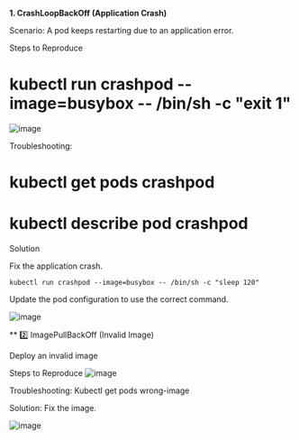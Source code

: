 **1. CrashLoopBackOff (Application Crash)**

Scenario: A pod keeps restarting due to an application error.

Steps to Reproduce

# kubectl run crashpod --image=busybox -- /bin/sh -c "exit 1"

![image](https://github.com/user-attachments/assets/b307bfd9-fce0-4ba5-b6df-7f881d895367)

Troubleshooting:
# kubectl get pods crashpod
# kubectl describe pod crashpod

Solution

Fix the application crash.

``` kubectl run crashpod --image=busybox -- /bin/sh -c "sleep 120" ```

Update the pod configuration to use the correct command.

![image](https://github.com/user-attachments/assets/d6bc52a9-51e4-46ae-bc20-f7e4da48ca58)


** 2️⃣ ImagePullBackOff (Invalid Image)

Deploy an invalid image

Steps to Reproduce
![image](https://github.com/user-attachments/assets/df013d1c-38f7-4a2f-91c6-d5e4e9585576)

Troubleshooting:
Kubectl get pods wrong-image

Solution:
Fix the image.


![image](https://github.com/user-attachments/assets/85f3a8ae-a3a6-4a19-9345-6f05eca80656)




